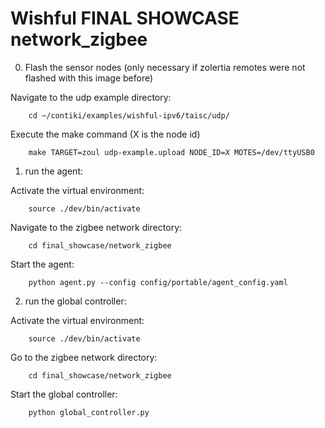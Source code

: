 Wishful FINAL SHOWCASE network_zigbee
==========================================

0. Flash the sensor nodes (only necessary if zolertia remotes were not flashed with this image before)

Navigate to the udp example directory:

        cd ~/contiki/examples/wishful-ipv6/taisc/udp/

Execute the make command (X is the node id)
        
        make TARGET=zoul udp-example.upload NODE_ID=X MOTES=/dev/ttyUSB0
        
1. run the agent:

Activate the virtual environment:

        source ./dev/bin/activate
        
Navigate to the zigbee network directory:

        cd final_showcase/network_zigbee

Start the agent:

        python agent.py --config config/portable/agent_config.yaml

2. run the global controller:

Activate the virtual environment:

        source ./dev/bin/activate

Go to the zigbee network directory:

        cd final_showcase/network_zigbee

Start the global controller:

        python global_controller.py
